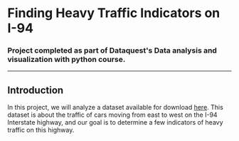 # Finding Heavy Traffic Indicators on I-94

### Project completed as part of Dataquest's Data analysis and visualization with python course.

------

## Introduction
In this project, we will analyze a dataset available for download [here](https://archive.ics.uci.edu/ml/datasets/Metro+Interstate+Traffic+Volume). This dataset is about the traffic of cars moving from east to west on the I-94 Interstate highway, and our goal is to determine a few indicators of heavy traffic on this highway.